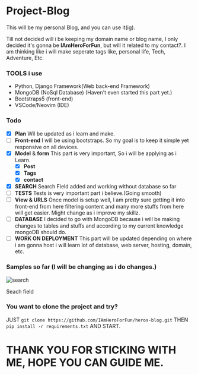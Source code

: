 # Project-Blog

<p>This will be my personal Blog, and you can use it(ig).</p>

<p>Till not decided will i be keeping my domain name or blog name, I only decided it's gonna be <b>IAmHeroForFun</b>, but will it related to my contact?. I am thinking like i will make seperate tags like, personal life, Tech, Adventure, Etc.</p>

### TOOLS i use
- Python, Django Framework(Web back-end Framework)
- MongoDB (NoSql Database) (Haven't even started this part yet.)
- Bootstraps5 (front-end)
- VSCode/Neovim (IDE)

### Todo
- [x] **Plan** Wil be updated as i learn and make.
- [ ] **Front-end** I will be using bootstraps. So my goal is to keep it simple yet responsive on all devices. 
- [x] **Model** & **form** This part is very important, So i will be applying as i Learn.
    - [x] **Post** 
    - [x] **Tags**
    - [x] **contact**
- [x] **SEARCH** Search Field added and working without database so far
- [ ] **TESTS** Tests is very important part i believe.(Going smooth)
- [ ] **View & URLS** Once model is setup well, I am pretty sure getting it into front-end from here filtering content and many more stuffs from here will get easier. Might change as i improve my skillz.
- [ ] **DATABASE** I decided to go with MongoDB because i will be making changes to tables and stuffs and according to my current knowledge mongoDB should do.
- [ ] **WORK ON DEPLOYMENT** This part will be updated depending on where i am gonna host i will learn lot of database, web server, hosting, domain, etc.

### Samples so far (I will be changing as i do changes.)

![search](samples/seach.png) <p>Seach field</p>


### You want to clone the project and try? 
JUST
`git clone https://github.com/IAmHeroForFun/heros-blog.git`
THEN
`pip install -r requirements.txt`
AND START.

THANK YOU FOR STICKING WITH ME, HOPE YOU CAN GUIDE ME.
=======================================================
